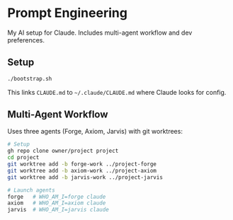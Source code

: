 # Prompt Engineering

My AI setup for Claude. Includes multi-agent workflow and dev preferences.

## Setup

```bash
./bootstrap.sh
```

This links `CLAUDE.md` to `~/.claude/CLAUDE.md` where Claude looks for config.

## Multi-Agent Workflow

Uses three agents (Forge, Axiom, Jarvis) with git worktrees:

```bash
# Setup
gh repo clone owner/project project
cd project
git worktree add -b forge-work ../project-forge
git worktree add -b axiom-work ../project-axiom
git worktree add -b jarvis-work ../project-jarvis

# Launch agents
forge   # WHO_AM_I=forge claude
axiom   # WHO_AM_I=axiom claude
jarvis  # WHO_AM_I=jarvis claude
```
